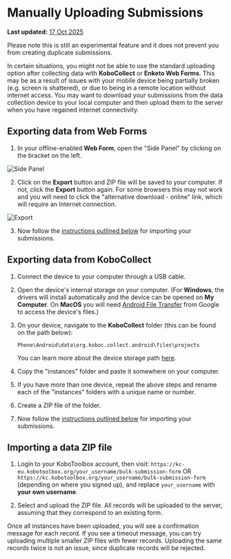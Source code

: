 # Manually Uploading Submissions
**Last updated:** <a href="https://github.com/kobotoolbox/docs/blob/b70cdbf084f645b5cefa1a9368456f8f37b7245c/source/manual_upload.md" class="reference">17 Oct 2025</a>


<p class="note">Please note this is still an experimental feature and it does
not prevent you from creating duplicate submissions.</p>

In certain situations, you might not be able to use the standard uploading
option after collecting data with **KoboCollect** or **Enketo Web Forms**. This
may be as a result of issues with your mobile device being partially broken
(e.g. screen is shattered), or due to being in a remote location without
internet access. You may want to download your submissions from the data
collection device to your local computer and then upload them to the server when
you have regained internet connectivity.

## Exporting data from Web Forms

1. In your offline-enabled **Web Form**, open the "Side Panel" by clicking on
   the bracket on the left.

![Side Panel](/images/manual_upload/Side_Panel.png)

2. Click on the **Export** button and ZIP file will be saved to your computer.
   If not, click the **Export** button again. For some browsers this may not
   work and you will need to click the "alternative download - online" link,
   which will require an Internet connection.

![Export](/images/manual_upload/Export.png)

3. Now follow the [instructions outlined below](#importing-a-data-zip-file) for
   importing your submissions.

## Exporting data from KoboCollect

1. Connect the device to your computer through a USB cable.

2. Open the device's internal storage on your computer. (For **Windows**, the
   drivers will install automatically and the device can be opened on **My
   Computer**. On **MacOS** you will need
   [Android File Transfer](https://www.android.com/intl/en_us/filetransfer/)
   from Google to access the device's files.)

3. On your device, navigate to the **KoboCollect** folder (this can be found on
   the path below):

    `Phone\Android\data\org.koboc.collect.android\files\projects`

    You can learn more about the device storage path
    [here](transferring_forms.md).

4. Copy the "instances" folder and paste it somewhere on your computer.

5. If you have more than one device, repeat the above steps and rename each of
   the "instances" folders with a unique name or number.

6. Create a ZIP file of the folder.

7. Now follow the [instructions outlined below](#importing-a-data-zip-file) for
   importing your submissions.

## Importing a data ZIP file

1. Login to your KoboToolbox account, then visit:
   `https://kc-eu.kobotoolbox.org/your_username/bulk-submission-form` OR
   `https://kc.kobotoolbox.org/your_username/bulk-submission-form` (depending on
   where you signed up), and replace `your_username` with **your own username**.

2. Select and upload the ZIP file. All records will be uploaded to the server,
   assuming that they correspond to an existing form.

Once all instances have been uploaded, you will see a confirmation message for
each record. If you see a timeout message, you can try uploading multiple
smaller ZIP files with fewer records. Uploading the same records twice is not an
issue, since duplicate records will be rejected.
